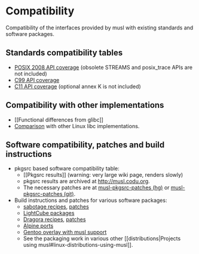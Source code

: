# Compatibility

Compatibility of the interfaces provided by musl with existing standards and
software packages.

## Standards compatibility tables

- [POSIX 2008 API coverage][POSIX2008] (obsolete STREAMS and posix_trace APIs
  are not included)
- [C99 API coverage][C99]
- [C11 API coverage][C11] (optional annex K is not included)

[POSIX2008]: http://nsz.repo.hu/git/?p=musl-tables;a=blob_plain;f=tab_posix.html;hb=HEAD
[C99]: http://nsz.repo.hu/git/?p=musl-tables;a=blob_plain;f=tab_c99.html;hb=HEAD
[C11]: http://nsz.repo.hu/git/?p=musl-tables;a=blob_plain;f=tab_c11.html;hb=HEAD

## Compatibility with other implementations

- [[Functional differences from glibc]]
- [Comparison] with other Linux libc implementations.

[Comparison]: https://www.etalabs.net/compare_libcs.html

## Software compatibility, patches and build instructions

- pkgsrc based software compatibility table:
    - [[Pkgsrc results]] (warning: very large wiki page, renders slowly)
    - pkgsrc results are archived at <http://musl.codu.org>.
    - The necessary patches are at [musl-pkgsrc-patches (hg)] or
      [musl-pkgsrc-patches (git)].
- Build instructions and patches for various software packages:
    - [sabotage recipes], [patches][sabotage patches]
    - [LightCube packages]
    - [Dragora recipes], [patches][Dragora patches]
    - [Alpine ports]
    - [Gentoo overlay with musl support]
    - See the packaging work in various other
      [[distributions|Projects using musl#linux-distributions-using-musl]].

[musl-pkgsrc-patches (hg)]: http://bitbucket.org/GregorR/musl-pkgsrc-patches
[musl-pkgsrc-patches (git)]: https://github.com/GregorR/musl-pkgsrc-patches
[sabotage recipes]: http://github.com/sabotage-linux/sabotage/tree/master/pkg
[sabotage patches]: http://github.com/sabotage-linux/sabotage/tree/master/KEEP
[LightCube packages]: https://github.com/jhuntwork/lightcube-bootstrap-musl/tree/master/packages
[Dragora recipes]: http://git.savannah.gnu.org/cgit/dragora.git/tree/recipes
[Dragora patches]: http://git.savannah.gnu.org/cgit/dragora.git/tree/patches
[Alpine ports]: http://git.alpinelinux.org/cgit/aports/tree/main/
[Gentoo overlay with musl support]: http://git.overlays.gentoo.org/gitweb/?p=proj/hardened-dev.git;a=shortlog;h=refs/heads/musl

